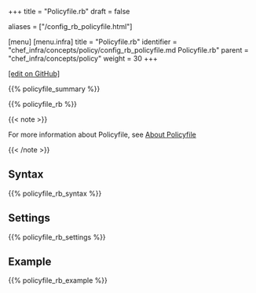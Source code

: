 +++
title = "Policyfile.rb"
draft = false

aliases = ["/config_rb_policyfile.html"]

[menu]
  [menu.infra]
    title = "Policyfile.rb"
    identifier = "chef_infra/concepts/policy/config_rb_policyfile.md Policyfile.rb"
    parent = "chef_infra/concepts/policy"
    weight = 30
+++

[\[edit on GitHub\]](https://github.com/chef/chef-web-docs/blob/master/content/config_rb_policyfile.md)

{{% policyfile_summary %}}

{{% policyfile_rb %}}

{{< note >}}

For more information about Policyfile, see [About
Policyfile](/policyfile/)

{{< /note >}}

## Syntax

{{% policyfile_rb_syntax %}}

## Settings

{{% policyfile_rb_settings %}}

## Example

{{% policyfile_rb_example %}}
